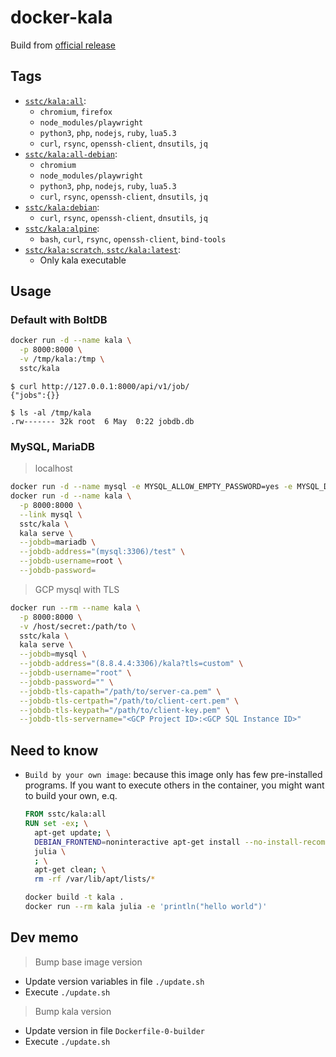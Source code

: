 # docker-kala

Build from [official release](https://github.com/ajvb/kala)

## Tags

- [`sstc/kala:all`](https://github.com/up9cloud/docker-kala/blob/master/all/Dockerfile):
  - `chromium`, `firefox`
  - `node_modules/playwright`
  - `python3`, `php`, `nodejs`, `ruby`, `lua5.3`
  - `curl`, `rsync`, `openssh-client`, `dnsutils`, `jq`
- [`sstc/kala:all-debian`](https://github.com/up9cloud/docker-kala/blob/master/all-debian/Dockerfile):
  - `chromium`
  - `node_modules/playwright`
  - `python3`, `php`, `nodejs`, `ruby`, `lua5.3`
  - `curl`, `rsync`, `openssh-client`, `dnsutils`, `jq`
- [`sstc/kala:debian`](https://github.com/up9cloud/docker-kala/blob/master/Dockerfile):
  - `curl`, `rsync`, `openssh-client`, `dnsutils`, `jq`
- [`sstc/kala:alpine`](https://github.com/up9cloud/docker-kala/blob/master/alpine/Dockerfile):
  - `bash`, `curl`, `rsync`, `openssh-client`, `bind-tools`
- [`sstc/kala:scratch`, `sstc/kala:latest`](https://github.com/up9cloud/docker-kala/blob/master/scratch/Dockerfile):
  - Only kala executable

## Usage

### Default with BoltDB

```bash
docker run -d --name kala \
  -p 8000:8000 \
  -v /tmp/kala:/tmp \
  sstc/kala
```

```console
$ curl http://127.0.0.1:8000/api/v1/job/
{"jobs":{}}

$ ls -al /tmp/kala
.rw------- 32k root  6 May  0:22 jobdb.db
```

### MySQL, MariaDB

> localhost

```bash
docker run -d --name mysql -e MYSQL_ALLOW_EMPTY_PASSWORD=yes -e MYSQL_DATABASE=test mariadb:10
docker run -d --name kala \
  -p 8000:8000 \
  --link mysql \
  sstc/kala \
  kala serve \
  --jobdb=mariadb \
  --jobdb-address="(mysql:3306)/test" \
  --jobdb-username=root \
  --jobdb-password=
```

> GCP mysql with TLS

```bash
docker run --rm --name kala \
  -p 8000:8000 \
  -v /host/secret:/path/to \
  sstc/kala \
  kala serve \
  --jobdb=mysql \
  --jobdb-address="(8.8.4.4:3306)/kala?tls=custom" \
  --jobdb-username="root" \
  --jobdb-password="" \
  --jobdb-tls-capath="/path/to/server-ca.pem" \
  --jobdb-tls-certpath="/path/to/client-cert.pem" \
  --jobdb-tls-keypath="/path/to/client-key.pem" \
  --jobdb-tls-servername="<GCP Project ID>:<GCP SQL Instance ID>"
```

## Need to know

- `Build by your own image`: because this image only has few pre-installed programs. If you want to execute others in the container, you might want to build your own, e.q.

  ```dockerfile
  FROM sstc/kala:all
  RUN set -ex; \
    apt-get update; \
    DEBIAN_FRONTEND=noninteractive apt-get install --no-install-recommends -y \
    julia \
    ; \
    apt-get clean; \
    rm -rf /var/lib/apt/lists/*
  ```

  ```bash
  docker build -t kala .
  docker run --rm kala julia -e 'println("hello world")'
  ```

## Dev memo

> Bump base image version

- Update version variables in file `./update.sh`
- Execute `./update.sh`

> Bump kala version

- Update version in file `Dockerfile-0-builder`
- Execute `./update.sh`
